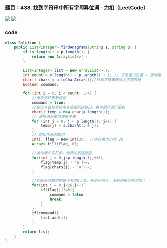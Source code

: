 ### 题目：[438. 找到字符串中所有字母异位词 - 力扣（LeetCode）](https://leetcode.cn/problems/find-all-anagrams-in-a-string/)

![](https://younglion.oss-cn-beijing.aliyuncs.com/%E5%B1%8F%E5%B9%95%E6%88%AA%E5%9B%BE%202024-05-08%20221353.png)
![](https://younglion.oss-cn-beijing.aliyuncs.com/%E5%B1%8F%E5%B9%95%E6%88%AA%E5%9B%BE%202024-05-08%20221346.png)

### code

```java
class Solution {
    public List<Integer> findAnagrams(String s, String p) {
        if (s.length() < p.length()) {
            return new ArrayList<>();
        }

        List<Integer> list = new ArrayList<>();
        int count = s.length() - p.length() + 1; // 记录窗口位置 = 滑动窗口的次数+1
        char[] chars = p.toCharArray();//目标字符串转换为字符数组
        boolean command;

        for (int i = 0; i < count; i++) {
            //每次循环更新标志
            command = true;
            //定义与目标字符串长度相同的窗口，每次循环进行更新
            char[] temp = new char[p.length()];
            // 使用滑动窗口获取子串
            for (int j = 0; j < p.length(); j++) {
                temp[j] = s.charAt(i + j);
            }
            // 初始化标志数组
            int[] flag = new int[26]; //字符集大小为 26
            Arrays.fill(flag, 0);

            //操作两个字符串，给标志数组赋值
            for(int j = 0;j<p.length();j++){
                flag[temp[j] - 'a']++;
                flag[chars[j] - 'a']--;
            }

            //判断标志数组中是否有非0元素，有则不符合，没有则符合并添加；
            for(int j = 0;j<26;j++){
                if(flag[j]!=0){
                    command = false;
                    break;
                }
            }
            if(command){
                list.add(i);
            }
        }
        return list;
    }
}
```

